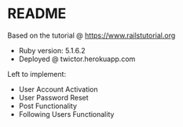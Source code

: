 # README

Based on the tutorial @ https://www.railstutorial.org

* Ruby version: 5.1.6.2
* Deployed @ twictor.herokuapp.com

Left to implement:
- User Account Activation
- User Password Reset
- Post Functionality
- Following Users Functionality